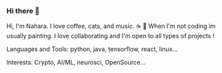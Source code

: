 ### Hi there 👋

Hi, I'm Nahara.  I love coffee, cats, and music. :coffee: :musical_score: When I'm not coding im usually painting. I love collaborating and I'm open to all types of projects ! 

Languages and Tools:
  python, java, tensorflow, react, linux...
  
Interests: Crypto, AI/ML, neurosci, OpenSource...  
  
<!--
**nahara7/nahara7** is a ✨ _special_ ✨ repository because its `README.md` (this file) appears on your GitHub profile.

Here are some ideas to get you started:

- 🔭 I’m currently working on ...
- 🌱 I’m currently learning ...
- 👯 I’m looking to collaborate on ...
- 🤔 I’m looking for help with ...
- 💬 Ask me about ...
- 📫 How to reach me: ...
- 😄 Pronouns: ...
- ⚡ Fun fact: ...
-->
